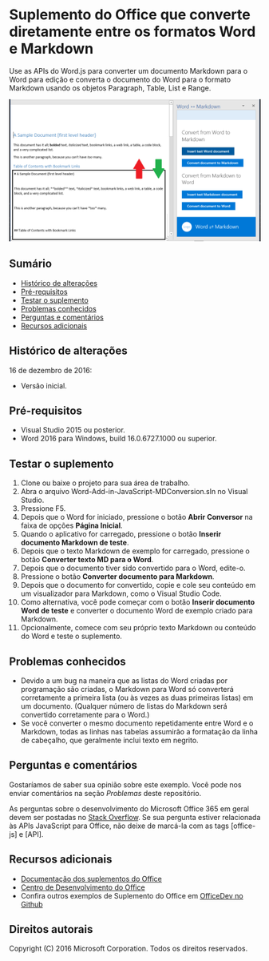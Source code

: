 # <a name="office-add-in-that-converts-directly-between-word-and-markdown-formats"></a>Suplemento do Office que converte diretamente entre os formatos Word e Markdown

Use as APIs do Word.js para converter um documento Markdown para o Word para edição e converta o documento do Word para o formato Markdown usando os objetos Paragraph, Table, List e Range.

![Converter entre Word e Markdown](readme_art/ReadMeScreenshot.PNG)

## <a name="table-of-contents"></a>Sumário
* [Histórico de alterações](#change-history)
* [Pré-requisitos](#prerequisites)
* [Testar o suplemento](#test-the-add-in)
* [Problemas conhecidos](#known-issues)
* [Perguntas e comentários](#questions-and-comments)
* [Recursos adicionais](#additional-resources)

## <a name="change-history"></a>Histórico de alterações

16 de dezembro de 2016:

* Versão inicial.

## <a name="prerequisites"></a>Pré-requisitos

* Visual Studio 2015 ou posterior.
* Word 2016 para Windows, build 16.0.6727.1000 ou superior.

## <a name="test-the-add-in"></a>Testar o suplemento

1. Clone ou baixe o projeto para sua área de trabalho.
2. Abra o arquivo Word-Add-in-JavaScript-MDConversion.sln no Visual Studio.
2. Pressione F5.
3. Depois que o Word for iniciado, pressione o botão **Abrir Conversor** na faixa de opções **Página Inicial**.
4. Quando o aplicativo for carregado, pressione o botão **Inserir documento Markdown de teste**.
5. Depois que o texto Markdown de exemplo for carregado, pressione o botão **Converter texto MD para o Word**.
6. Depois que o documento tiver sido convertido para o Word, edite-o. 
7. Pressione o botão **Converter documento para Markdown**. 
8. Depois que o documento for convertido, copie e cole seu conteúdo em um visualizador para Markdown, como o Visual Studio Code.
9. Como alternativa, você pode começar com o botão **Inserir documento Word de teste** e converter o documento Word de exemplo criado para Markdown. 
10. Opcionalmente, comece com seu próprio texto Markdown ou conteúdo do Word e teste o suplemento.

## <a name="known-issues"></a>Problemas conhecidos

- Devido a um bug na maneira que as listas do Word criadas por programação são criadas, o Markdown para Word só converterá corretamente a primeira lista (ou às vezes as duas primeiras listas) em um documento. (Qualquer número de listas do Markdown será convertido corretamente para o Word.)
- Se você converter o mesmo documento repetidamente entre Word e o Markdown, todas as linhas nas tabelas assumirão a formatação da linha de cabeçalho, que geralmente inclui texto em negrito.

## <a name="questions-and-comments"></a>Perguntas e comentários

Gostaríamos de saber sua opinião sobre este exemplo. Você pode nos enviar comentários na seção *Problemas* deste repositório.

As perguntas sobre o desenvolvimento do Microsoft Office 365 em geral devem ser postadas no [Stack Overflow](http://stackoverflow.com/questions/tagged/office-js+API). Se sua pergunta estiver relacionada às APIs JavaScript para Office, não deixe de marcá-la com as tags [office-js] e [API].

## <a name="additional-resources"></a>Recursos adicionais

* [Documentação dos suplementos do Office](https://msdn.microsoft.com/pt-br/library/office/jj220060.aspx)
* [Centro de Desenvolvimento do Office](http://dev.office.com/)
* Confira outros exemplos de Suplemento do Office em [OfficeDev no Github](https://github.com/officedev)

## <a name="copyright"></a>Direitos autorais
Copyright (C) 2016 Microsoft Corporation. Todos os direitos reservados.

